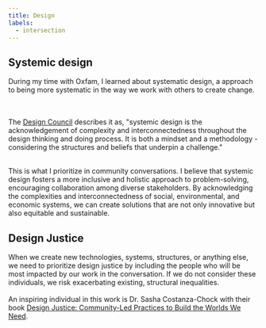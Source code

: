 ```yaml
---
title: Design 
labels: 
  - intersection
---
```


<h2>Systemic design</h2>

<p>During my time with Oxfam, I learned about systematic design, a approach to being more systematic in the way we work with others to create change.

<br><br>
The <a href="https://www.designcouncil.org.uk/our-resources/systemic-design-framework/">Design Council</a> describes it as, "systemic design is the acknowledgement of complexity and interconnectedness throughout the design thinking and doing process. It is both a mindset and a methodology - considering the structures and beliefs that underpin a challenge." 

<br>
This is what I prioritize in community conversations. I believe that systemic design fosters a more inclusive and holistic approach to problem-solving, encouraging collaboration among diverse stakeholders. By acknowledging the complexities and interconnectedness of social, environmental, and economic systems, we can create solutions that are not only innovative but also equitable and sustainable.

<h2>Design Justice</h2>

<p> When we create new technologies, systems, structures, or anything else, we need to prioritize design justice by including the people who will be most impacted by our work in the conversation. If we do not consider these individuals, we risk exacerbating existing, structural inequalities. 
<br><br> An inspiring individual in this work is Dr. Sasha Costanza-Chock with their book <a href="https://designjustice.mitpress.mit.edu/">Design Justice: Community-Led Practices to Build the Worlds We Need</a>.